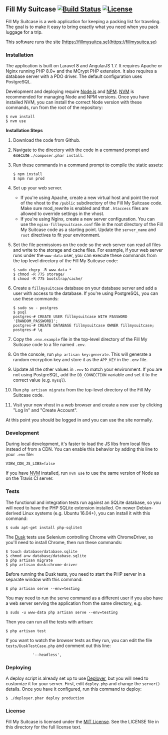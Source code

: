 ## Fill My Suitcase [![Build Status](https://travis-ci.org/aag/fillmysuitcase.svg?branch=master)](https://travis-ci.org/aag/fillmysuitcase) [![License](https://img.shields.io/badge/License-MIT-blue.svg)](LICENSE)

Fill My Suitcase is a web application for keeping a packing list for traveling.
The goal is to make it easy to bring exactly what you need when you pack luggage
for a trip.

This software runs the site [https://fillmysuitca.se](https://fillmysuitca.se)

### Installation

The application is built on Laravel 8 and AngularJS 1.7.  It requires Apache
or Nginx running PHP 8.0+ and the MCrypt PHP extension.  It also requires a
database server with a PDO driver.  The default configuration uses PostgreSQL.

Development and deploying require [Node.js](https://nodejs.org/) and
[NPM](https://www.npmjs.com/). [NVM](https://github.com/creationix/nvm) is
recommended for managing Node and NPM versions. Once you have installed NVM,
you can install the correct Node version with these commands, run from the
root of the repository:

```
$ nvm install
$ nvm use
```

**Installation Steps**

1. Download the code from Github.
2. Navigate to the directory with the code in a command prompt and execute
   `./composer.phar install`.
3. Run these commands in a command prompt to compile the static assets:

   ```
   $ npm install
   $ npm run prod
   ```
4. Set up your web server.
   * If you're using Apache, create a new virtual host and point the root of
   the vhost to the `/public` subdirectory of the Fill My Suitcase code. Make
   sure mod_rewrite is enabled and that `.htaccess` files are allowed to
   override settings in the vhost.
   * If you're using Nginx, create a new server configuration. You can use the
   `nginx-fillmysuitcase.conf` file in the root directory of the Fill My
   Suitcase code as a starting point. Update the `server_name` and `root`
   directives to fit your environment.
5. Set the file permissions on the code so the web server can read all files
   and write to the storage and cache files. For example, if your web server
   runs under the `www-data` user, you can execute these commands from the
   top level directory of the Fill My Suitcase code:

   ```
   $ sudo chgrp -R www-data *
   $ chmod -R 775 storage/
   $ chmod -R 775 bootstrap/cache/
   ```
6. Create a `fillmysuitcase` database on your database server and add a user
   with access to the database. If you're using PostgreSQL, you can use these
   commands:
   ```
   $ sudo su - postgres
   $ psql
   postgres-# CREATE USER fillmysuitcase WITH PASSWORD '{RANDOM_PASSWORD}';
   postgres-# CREATE DATABASE fillmysuitcase OWNER fillmysuitcase;
   postgres-# \q
   ```
7. Copy the `.env.example` file in the top-level directory of the Fill My
   Suitcase code to a file named `.env`.
8. On the console, run `php artisan key:generate`. This will generate a
   random encryption key and store it as the `APP_KEY` in the `.env` file.
9. Update all the other values in `.env` to match your environment. If you
   are not using PostgreSQL, add the `DB_CONNECTION` variable and set it to the
   correct value (e.g. `mysql`).
10. Run `php artisan migrate` from the top-level directory of the Fill My
   Suitcase code.
11. Visit your new vhost in a web browser and create a new user by clicking
   "Log In" and "Create Account".

At this point you should be logged in and you can use the site normally.

### Development

During local development, it's faster to load the JS libs from local files
instead of from a CDN. You can enable this behavior by adding this line to your
`.env` file:
```
VIEW_CDN_JS_LIBS=false
```

If you have [NVM](https://github.com/creationix/nvm) installed, run `nvm use`
to use the same version of Node as on the Travis CI server.

### Tests

The functional and integration tests run against an SQLite database,
so you will need to have the PHP SQLite extension installed. On newer
Debian-derived Linux systems (e.g. Ubuntu 16.04+), you can install it with
this command:

```
$ sudo apt-get install php-sqlite3
```

The [Dusk](https://laravel.com/docs/7.x/dusk) tests use Selenium controlling
Chrome with ChromeDriver, so you'll need to install Chrome, then run these
commands:

```
$ touch database/database.sqlite
$ chmod a+w database/database.sqlite
$ php artisan migrate
$ php artisan dusk:chrome-driver
```

Before running the Dusk tests, you need to start the PHP server in a separate
window with this command:

```
$ php artisan serve --env=testing
```

You may need to run the serve command as a different user if you also have a
web server serving the application from the same directory, e.g.
```
$ sudo -u www-data php artisan serve --env=testing
```

Then you can run all the tests with artisan:

```
$ php artisan test
```

If you want to watch the browser tests as they run, you can edit the file
`tests/DuskTestCase.php` and comment out this line:

```
            '--headless',
```

### Deploying

A deploy script is already set up to use [Deployer](http://deployer.org/), but
you will need to customize it for your server. First, edit `deploy.php` and
change the `server()` details. Once you have it configured, run this command
to deploy:

```
$ ./deployer.phar deploy production
```

### License

Fill My Suitcase is licensed under the
[MIT License](http://opensource.org/licenses/MIT).  See the LICENSE file in
this directory for the full license text.

